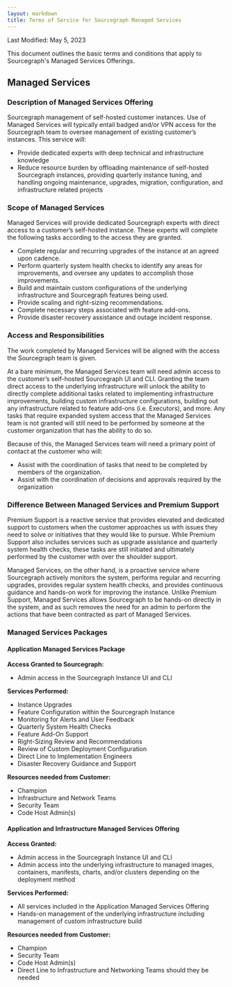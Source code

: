 ```yaml
---
layout: markdown
title: Terms of Service for Sourcegraph Managed Services
---
```


Last Modified: May 5, 2023

This document outlines the basic terms and conditions that apply to Sourcegraph's Managed Services Offerings.

## Managed Services

### Description of Managed Services Offering
Sourcegraph management of self-hosted customer instances. Use of Managed Services will typically entail badged and/or VPN access for the Sourcegraph team to oversee management of existing customer’s instances. This service will:
- Provide dedicated experts with deep technical and infrastructure knowledge
- Reduce resource burden by offloading maintenance of self-hosted Sourcegraph instances, providing quarterly instance tuning, and handling ongoing maintenance, upgrades, migration, configuration, and infrastructure related projects

### Scope of Managed Services
Managed Services will provide dedicated Sourcegraph experts with direct access to a customer’s self-hosted instance. These experts will complete the following tasks according to the access they are granted.
- Complete regular and recurring upgrades of the instance at an agreed upon cadence.
- Perform quarterly system health checks to identify any areas for improvements, and oversee any updates to accomplish those improvements.
- Build and maintain custom configurations of the underlying infrastructure and Sourcegraph features being used.
- Provide scaling and right-sizing recommendations.
- Complete necessary steps associated with feature add-ons.
- Provide disaster recovery assistance and outage incident response.

### Access and Responsibilities
The work completed by Managed Services will be aligned with the access the Sourcegraph team is given.

At a bare minimum, the Managed Services team will need admin access to the customer’s self-hosted Sourcegraph UI and CLI. Granting the team direct access to the underlying infrastructure will unlock the ability to directly complete additional tasks related to implementing infrastructure improvements, building custom infrastructure configurations, building out any infrastructure related to feature add-ons (i.e. Executors), and more. Any tasks that require expanded system access that the Managed Services team is not granted will still need to be performed by someone at the customer organization that has the ability to do so.

Because of this, the Managed Services team will need a primary point of contact at the customer who will:
- Assist with the coordination of tasks that need to be completed by members of the organization.
- Assist with the coordination of decisions and approvals required by the organization

### Difference Between Managed Services and Premium Support
Premium Support is a reactive service that provides elevated and dedicated support to customers when the customer approaches us with issues they need to solve or initiatives that they would like to pursue. While Premium Support also includes services such as upgrade assistance and quarterly system health checks, these tasks are still initiated and ultimately performed by the customer with over the shoulder support.

Managed Services, on the other hand, is a proactive service where Sourcegraph actively monitors the system, performs regular and recurring upgrades, provides regular system health checks, and provides continuous guidance and hands-on work for improving the instance. Unlike Premium Support, Managed Services allows Sourcegraph to be hands-on directly in the system, and as such removes the need for an admin to perform the actions that have been contracted as part of Managed Services.

### Managed Services Packages

#### Application Managed Services Package

**Access Granted to Sourcegraph:**

- Admin access in the Sourcegraph Instance UI and CLI

**Services Performed:**

- Instance Upgrades
- Feature Configuration within the Sourcegraph Instance
- Monitoring for Alerts and User Feedback
- Quarterly System Health Checks
- Feature Add-On Support
- Right-Sizing Review and Recommendations
- Review of Custom Deployment Configuration
- Direct Line to Implementation Engineers
- Disaster Recovery Guidance and Support

**Resources needed from Customer:**

- Champion
- Infrastructure and Network Teams
- Security Team
- Code Host Admin(s)

#### Application and Infrastructure Managed Services Offering
**Access Granted:**

- Admin access in the Sourcegraph Instance UI and CLI
- Admin access into the underlying infrastructure to managed images, containers, manifests, charts, and/or clusters depending on the deployment method

**Services Performed:**

- All services included in the Application Managed Services Offering
- Hands-on management of the underlying infrastructure including management of custom infrastructure build

**Resources needed from Customer:**

- Champion
- Security Team
- Code Host Admin(s)
- Direct Line to Infrastructure and Networking Teams should they be needed

